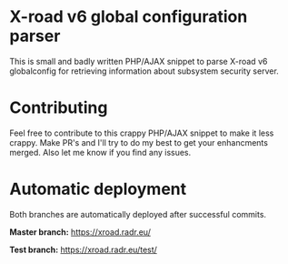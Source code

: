 # X-road v6 global configuration parser
This is small and badly written PHP/AJAX snippet to parse X-road v6 globalconfig for retrieving information about subsystem security server.

# Contributing
Feel free to contribute to this crappy PHP/AJAX snippet to make it less crappy. Make PR's and I'll try to do my best to get your enhancments merged. Also let me know if you find any issues.

# Automatic deployment
Both branches are automatically deployed after successful commits.

**Master branch:** https://xroad.radr.eu/

**Test branch:** https://xroad.radr.eu/test/
